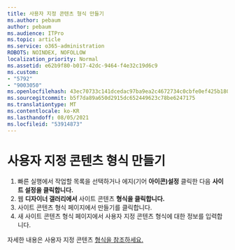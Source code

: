 ```yaml
---
title: 사용자 지정 콘텐츠 형식 만들기
ms.author: pebaum
author: pebaum
ms.audience: ITPro
ms.topic: article
ms.service: o365-administration
ROBOTS: NOINDEX, NOFOLLOW
localization_priority: Normal
ms.assetid: e62b9f80-b017-42dc-9464-f4e32c19d6c9
ms.custom:
- "5792"
- "9003050"
ms.openlocfilehash: 43ec70733c141dcedac97ba9ea2c4672734c0cbfe0ef425b180bd5cd5fa1fd5f
ms.sourcegitcommit: b5f7da89a650d2915dc652449623c78be6247175
ms.translationtype: MT
ms.contentlocale: ko-KR
ms.lasthandoff: 08/05/2021
ms.locfileid: "53914873"
---
```

# <a name="create-custom-content-types"></a>사용자 지정 콘텐츠 형식 만들기

1. 빠른 실행에서 작업할 목록을 선택하거나 에지(기어 **아이콘)설정** 클릭한 다음 **사이트 설정을 클릭합니다.**
2. 웹 **디자이너 갤러리에서** 사이트 콘텐츠 **형식을 클릭합니다.**
3. 사이트 콘텐츠 형식 페이지에서 만들기를 클릭합니다.
4. 새 사이트 콘텐츠 형식 페이지에서 사용자 지정 콘텐츠 형식에 대한 정보를 입력합니다.

자세한 내용은 사용자 지정 콘텐츠 [형식을 참조하세요.](https://support.microsoft.com/office/e1277a2e-a1e8-4473-9126-91a0647766e5#__toc323548991)